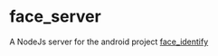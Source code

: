 # face_server
A NodeJs server for the android project  [face_identify](https://github.com/xiexinch/face_identify)
